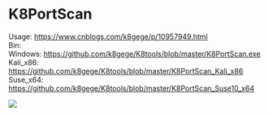 # K8PortScan

Usage: https://www.cnblogs.com/k8gege/p/10957949.html<br>
Bin:<br>
Windows:  https://github.com/k8gege/K8tools/blob/master/K8PortScan.exe<br>
Kali_x86: https://github.com/k8gege/K8tools/blob/master/K8PortScan_Kali_x86<br>
Suse_x64: https://github.com/k8gege/K8tools/blob/master/K8PortScan_Suse10_x64<br>

<img src="https://raw.githubusercontent.com/k8gege/K8PortScan/master/Banner.gif"></img>
